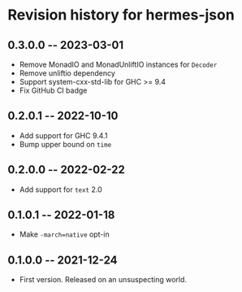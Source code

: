 # Revision history for hermes-json

## 0.3.0.0 -- 2023-03-01

* Remove MonadIO and MonadUnliftIO instances for `Decoder`
* Remove unliftio dependency
* Support system-cxx-std-lib for GHC >= 9.4
* Fix GitHub CI badge

## 0.2.0.1 -- 2022-10-10

* Add support for GHC 9.4.1
* Bump upper bound on `time`

## 0.2.0.0 -- 2022-02-22

* Add support for `text` 2.0

## 0.1.0.1 -- 2022-01-18

* Make `-march=native` opt-in

## 0.1.0.0 -- 2021-12-24

* First version. Released on an unsuspecting world.

